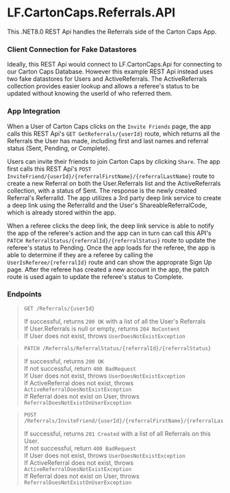 # LF.CartonCaps.Referrals.API
This .NET8.0 REST Api handles the Referrals side of the Carton Caps App.

### Client Connection for Fake Datastores
Ideally, this REST Api would connect to LF.CartonCaps.Api for connecting to our Carton Caps Database. However this example REST Api instead uses two fake datastores for Users and ActiveReferrals. The ActiveReferrals collection provides easier lookup and allows a referee's status to be updated without knowing the userId of who referred them.

### App Integration
When a User of Carton Caps clicks on the `Invite Friends` page, the app calls this REST Api's `GET GetReferrals/{userId}` route, 
which returns all the Referrals the User has made, including first and last names and referral status (Sent, Pending, or Complete).

Users can invite their friends to join Carton Caps by clicking `Share`. The app first calls this REST Api's `POST InviteFriend/{userId}/{referralFirstName}/{referralLastName}` route to create a new Referral on both the User.Referrals list and the ActiveReferrals collection, with a status of Sent. The response is the newly created Referral's ReferralId. The app utilizes a 3rd party deep link service to create a deep link using the ReferralId and the User's ShareableReferralCode, which is already stored within the app.

When a referee clicks the deep link, the deep link service is able to notify the app of the referee's action and the app can in turn can call this API's `PATCH ReferralStatus/{referralId}/{referralStatus}` route to update the referee's status to Pending. Once the app loads for the referee, the app is able to determine if they are a referee by calling the `UserIsReferee/{referralId}` route and can show the approprate Sign Up page. After the referee has created a new account in the app, the patch route is used again to update the referee's status to Complete.

### Endpoints
> ```http 
> GET /Referrals/{userId}
> ```
> If successful, returns `200 OK` with a list of all the User's Referrals <br>
> If User.Referrals is null or empty, returns `204 NoContent` <br>
> If User does not exist, throws `UserDoesNotExistException` <br>
 
> ```http 
> PATCH /Referrals/ReferralStatus/{referralId}/{referralStatus}
> ```
> If successful, returns `200 OK` <br>
> If not successful, return `400 BadRequest` <br>
> If User does not exist, throws `UserDoesNotExistException` <br>
> If ActiveReferral does not exist, throws `ActiveReferralDoesNotExistException` <br>
> If Referral does not exist on User, throws `ReferralDoesNotExistOnUserException`

> ```http 
> POST /Referrals/InviteFriend/{userId}/{referralFirstName}/{referralLastName}
> ```
> If successful, returns `201 Created` with a list of all Referrals on this User. <br>
> If not successful, return `400 BadRequest` <br>
> If User does not exist, throws `UserDoesNotExistException` <br>
> If ActiveReferral does not exist, throws `ActiveReferralDoesNotExistException` <br>
> If Referral does not exist on User, throws `ReferralDoesNotExistOnUserException`


